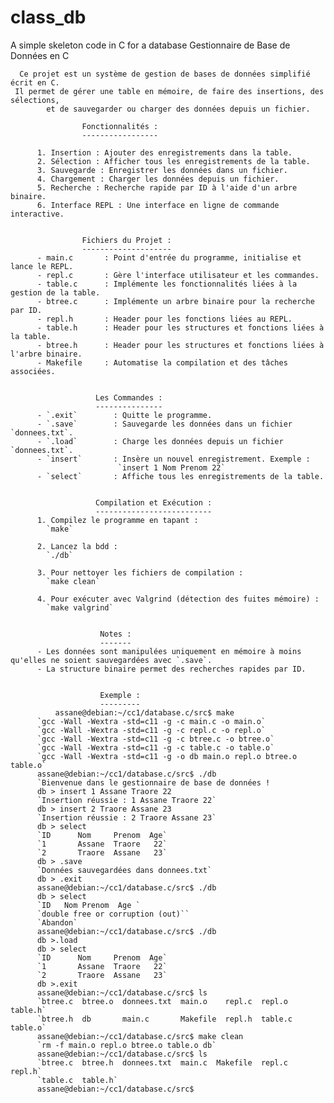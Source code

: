 # class_db
A simple skeleton code in C for a database
                            Gestionnaire de Base de Données en C


	  Ce projet est un système de gestion de bases de données simplifié écrit en C.
	 Il permet de gérer une table en mémoire, de faire des insertions, des sélections,
		    et de sauvegarder ou charger des données depuis un fichier. 

					Fonctionnalités :
					-----------------

		  1. Insertion : Ajouter des enregistrements dans la table.
		  2. Sélection : Afficher tous les enregistrements de la table.
		  3. Sauvegarde : Enregistrer les données dans un fichier.
		  4. Chargement : Charger les données depuis un fichier.
		  5. Recherche : Recherche rapide par ID à l'aide d'un arbre binaire.
		  6. Interface REPL : Une interface en ligne de commande interactive.


					Fichiers du Projet :
					--------------------
		  - main.c       : Point d'entrée du programme, initialise et lance le REPL.
		  - repl.c       : Gère l'interface utilisateur et les commandes.
		  - table.c      : Implémente les fonctionnalités liées à la gestion de la table.
		  - btree.c      : Implémente un arbre binaire pour la recherche par ID.
		  - repl.h       : Header pour les fonctions liées au REPL.
		  - table.h      : Header pour les structures et fonctions liées à la table.
		  - btree.h      : Header pour les structures et fonctions liées à l'arbre binaire.
		  - Makefile     : Automatise la compilation et des tâches associées.


					   Les Commandes :
					   ---------------
		  - `.exit`        : Quitte le programme.
		  - `.save`        : Sauvegarde les données dans un fichier `donnees.txt`.
		  - `.load`        : Charge les données depuis un fichier `donnees.txt`.
		  - `insert`       : Insère un nouvel enregistrement. Exemple :
   		                    `insert 1 Nom Prenom 22`
		  - `select`       : Affiche tous les enregistrements de la table.
	

				       Compilation et Exécution :
				       --------------------------
		  1. Compilez le programme en tapant :
   			`make`

		  2. Lancez la bdd :
   			`./db`

		  3. Pour nettoyer les fichiers de compilation :
   			`make clean`

		  4. Pour exécuter avec Valgrind (détection des fuites mémoire) :
   			`make valgrind`


						Notes :
						-------
		  - Les données sont manipulées uniquement en mémoire à moins qu'elles ne soient sauvegardées avec `.save`.
		  - La structure binaire permet des recherches rapides par ID.


						Exemple :
						---------
       		  assane@debian:~/cc1/database.c/src$ make
		  `gcc -Wall -Wextra -std=c11 -g -c main.c -o main.o`
		  `gcc -Wall -Wextra -std=c11 -g -c repl.c -o repl.o`
		  `gcc -Wall -Wextra -std=c11 -g -c btree.c -o btree.o`
		  `gcc -Wall -Wextra -std=c11 -g -c table.c -o table.o`
		  `gcc -Wall -Wextra -std=c11 -g -o db main.o repl.o btree.o table.o`
 		  assane@debian:~/cc1/database.c/src$ ./db
 		  `Bienvenue dans le gestionnaire de base de données !
 		  db > insert 1 Assane Traore 22
		  `Insertion réussie : 1 Assane Traore 22`
  		  db > insert 2 Traore Assane 23
		  `Insertion réussie : 2 Traore Assane 23`
 		  db > select
		  `ID      Nom     Prenom  Age`
		  `1       Assane  Traore   22`
		  `2       Traore  Assane   23`
 		  db > .save
  		  `Données sauvegardées dans donnees.txt`
 		  db > .exit
  		  assane@debian:~/cc1/database.c/src$ ./db
  		  db > select
		  `ID	Nom	Prenom	Age	`
		  `double free or corruption (out)``
		  `Abandon`
  		  assane@debian:~/cc1/database.c/src$ ./db
  		  db >.load
  		  db > select
		  `ID      Nom     Prenom  Age`
		  `1       Assane  Traore   22`
		  `2       Traore  Assane   23`
  		  db >.exit
		  assane@debian:~/cc1/database.c/src$ ls
		  `btree.c  btree.o  donnees.txt  main.o    repl.c  repl.o   table.h`
		  `btree.h  db       main.c       Makefile  repl.h  table.c  table.o`
  		  assane@debian:~/cc1/database.c/src$ make clean
		  `rm -f main.o repl.o btree.o table.o db`
  		  assane@debian:~/cc1/database.c/src$ ls
		  `btree.c  btree.h  donnees.txt  main.c  Makefile  repl.c  repl.h` 
  		  `table.c  table.h`
  		  assane@debian:~/cc1/database.c/src$

